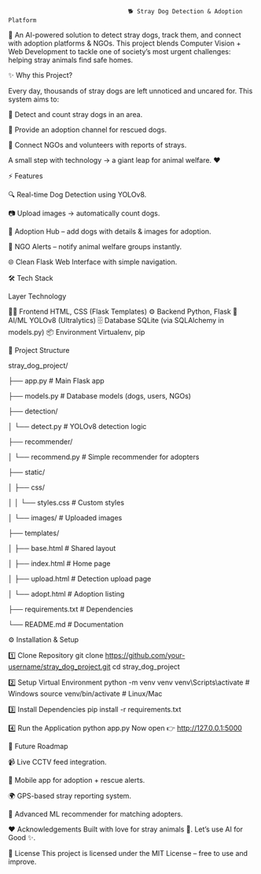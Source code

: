                                       🐕 Stray Dog Detection & Adoption Platform

🚀 An AI-powered solution to detect stray dogs, track them, and connect with adoption platforms & NGOs.
This project blends Computer Vision + Web Development to tackle one of society’s most urgent challenges: helping stray animals find safe homes.


✨ Why this Project?

Every day, thousands of stray dogs are left unnoticed and uncared for. This system aims to:

🐾 Detect and count stray dogs in an area.

🏡 Provide an adoption channel for rescued dogs.

🤝 Connect NGOs and volunteers with reports of strays.

A small step with technology → a giant leap for animal welfare. ❤️


⚡ Features

🔍 Real-time Dog Detection using YOLOv8.

📷 Upload images → automatically count dogs.

🐶 Adoption Hub – add dogs with details & images for adoption.

📡 NGO Alerts – notify animal welfare groups instantly.

🌐 Clean Flask Web Interface with simple navigation.


🛠️ Tech Stack

Layer	Technology

👨‍💻 Frontend	HTML, CSS (Flask Templates)
⚙️ Backend	Python, Flask
🧠 AI/ML	YOLOv8 (Ultralytics)
🗄️ Database	SQLite (via SQLAlchemy in models.py)
📦 Environment	Virtualenv, pip


📂 Project Structure

stray_dog_project/

├── app.py              # Main Flask app

├── models.py           # Database models (dogs, users, NGOs)

├── detection/

│   └── detect.py       # YOLOv8 detection logic

├── recommender/

│   └── recommend.py    # Simple recommender for adopters

├── static/

│   ├── css/

│   │   └── styles.css  # Custom styles

│   └── images/         # Uploaded images

├── templates/

│   ├── base.html       # Shared layout

│   ├── index.html      # Home page

│   ├── upload.html     # Detection upload page

│   └── adopt.html      # Adoption listing

├── requirements.txt    # Dependencies

└── README.md           # Documentation


⚙️ Installation & Setup

1️⃣ Clone Repository
git clone https://github.com/your-username/stray_dog_project.git
cd stray_dog_project

2️⃣ Setup Virtual Environment
python -m venv venv
venv\Scripts\activate   # Windows
source venv/bin/activate  # Linux/Mac

3️⃣ Install Dependencies
pip install -r requirements.txt

4️⃣ Run the Application
python app.py
Now open 👉 http://127.0.0.1:5000

🚀 Future Roadmap

📹 Live CCTV feed integration.

📱 Mobile app for adoption + rescue alerts.

🌍 GPS-based stray reporting system.

🤖 Advanced ML recommender for matching adopters.

❤️ Acknowledgements
Built with love for stray animals 🐾.
Let’s use AI for Good ✨.

📜 License
This project is licensed under the MIT License – free to use and improve.

